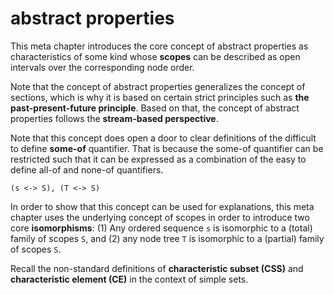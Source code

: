 
# abstract properties

This meta chapter introduces the core concept of abstract properties as
characteristics of some kind whose **scopes** can be described as open
intervals over the corresponding node order.

Note that the concept of abstract properties generalizes the concept of
sections, which is why it is based on certain strict principles such as
**the past-present-future principle**. Based on that, the concept of
abstract properties follows the **stream-based perspective**.

Note that this concept does open a door to clear definitions of the difficult
to define **some-of** quantifier. That is because the some-of quantifier can
be restricted such that it can be expressed as a combination of the easy to
define all-of and none-of quantifiers.

```
(s <-> S), (T <-> S)
```

In order to show that this concept can be used for explanations, this meta
chapter uses the underlying concept of scopes in order to introduce two core
**isomorphisms**: (1) Any ordered sequence `s` is isomorphic to a (total)
family of scopes `S`, and (2) any node tree `T` is isomorphic to a (partial)
family of scopes `S`.

Recall the non-standard definitions of **characteristic subset (CSS)** and
**characteristic element (CE)** in the context of simple sets.
